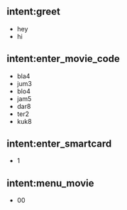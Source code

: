 ## intent:greet
- hey
- hi

## intent:enter_movie_code
- bla4
- jum3
- blo4
- jam5
- dar8
- ter2
- kuk8

## intent:enter_smartcard
- 1

## intent:menu_movie
- 00
